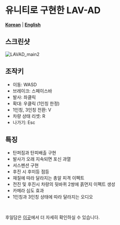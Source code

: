 # **유니티로 구현한 LAV-AD**

**[Korean](https://github.com/hyngng/unity-lavad/blob/master/README.md)** | **[English](https://github.com/hyngng/unity-lavad/blob/master/README-en.md)**

## 스크린샷

![LAVAD_main2](https://github.com/kiw6024/LAV-AD/assets/96360829/4f7f529a-0ab5-4025-af15-9df1f6e60d67)

## 조작키

- 이동: WASD
- 브레이크: 스페이스바
- 발사: 좌클릭
- 확대: 우클릭 (1인칭 한정)
- 1인칭, 3인칭 전환: V
- 차량 상태 리셋: R
- 나가기: Esc

## 특징

- 탄퍼짐과 탄피배출 구현
- 발사가 오래 지속되면 포신 과열
- 서스펜션 구현
- 후진 시 후미등 점등
- 재질에 따라 달라지는 총알 피격 이펙트
- 전진 및 후진시 차량의 뒷바퀴 2쌍에 흙먼지 이펙트 생성
- 카메라 심도 효과
- 1인칭과 3인칭 상태에 따라 달라지는 오디오

<br>

후일담은 [이곳](https://hyngng.github.io/posts/lavad/)에서 더 자세히 확인하실 수 있습니다.
